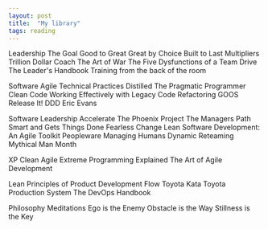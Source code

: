 ```yaml
---
layout: post
title:  "My library"
tags: reading
---
```

Leadership
The Goal
Good to Great
Great by Choice
Built to Last
Multipliers
Trillion Dollar Coach
The Art of War
The Five Dysfunctions of a Team
Drive
The Leader's Handbook
Training from the back of the room

Software
Agile Technical Practices Distilled
The Pragmatic Programmer
Clean Code
Working Effectively with Legacy Code
Refactoring
GOOS
Release It!
DDD Eric Evans

Software Leadership
Accelerate
The Phoenix Project
The Managers Path
Smart and Gets Things Done
Fearless Change
Lean Software Development: An Agile Toolkit
Peopleware
Managing Humans
Dynamic Reteaming
Mythical Man Month

XP
Clean Agile
Extreme Programming Explained
The Art of Agile Development

Lean
Principles of Product Development Flow
Toyota Kata
Toyota Production System
The DevOps Handbook

Philosophy
Meditations
Ego is the Enemy
Obstacle is the Way
Stillness is the Key